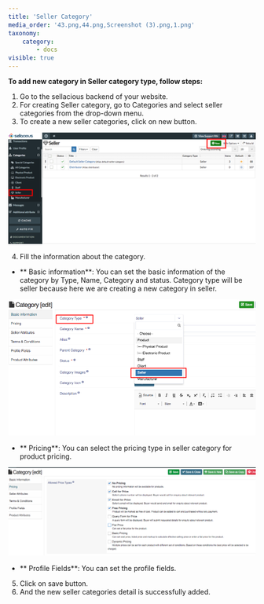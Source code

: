 ```yaml
---
title: 'Seller Category'
media_order: '43.png,44.png,Screenshot (3).png,1.png'
taxonomy:
    category:
        - docs
visible: true
---
```


**To add new category in Seller category type, follow steps:**

1. Go to the sellacious backend of your website.
2. For creating Seller category, go to Categories and select seller categories from the drop-down menu.
3. To create a new seller categories, click on new button.

![](43.png)

4. Fill the information about the category.
* ** Basic information**: You can set the basic information of the category by Type, Name, Category and status. Category       type will be seller because here we are creating a new category in seller.

![Screenshot%20%283%29](Screenshot%20%283%29.png "Screenshot%20%283%29")
* ** Pricing**: You can select the pricing type in seller category for product pricing.

![1](1.png "1")
* ** Profile Fields**: You can set the profile fields.

5. Click on save button.
6. And the new seller categories detail is successfully added.
